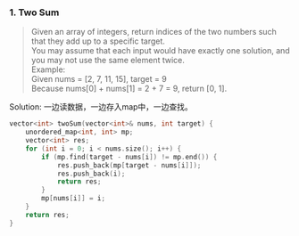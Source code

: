 ### 1. Two Sum
> Given an array of integers, return indices of the two numbers such that they add up to a specific target.\
> You may assume that each input would have exactly one solution, and you may not use the same element twice.\
> Example:\
> Given nums = [2, 7, 11, 15], target = 9\
> Because nums[0] + nums[1] = 2 + 7 = 9, return [0, 1].

Solution:
    一边读数据，一边存入map中，一边查找。
```cpp
vector<int> twoSum(vector<int>& nums, int target) {
    unordered_map<int, int> mp;
    vector<int> res;
    for (int i = 0; i < nums.size(); i++) {
        if (mp.find(target - nums[i]) != mp.end()) {
            res.push_back(mp[target - nums[i]]);
            res.push_back(i);
            return res;
        }
        mp[nums[i]] = i;
    }
    return res;
}
```
